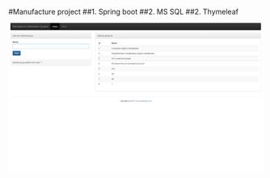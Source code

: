 #Manufacture project
##1. Spring boot
##2. MS SQL
##2. Thymeleaf

![alt text](https://raw.githubusercontent.com/captsmile/manufacture/master/screen.png)